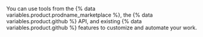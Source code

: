 You can use tools from the {% data variables.product.prodname_marketplace %}, the {% data variables.product.github %} API, and existing {% data variables.product.github %} features to customize and automate your work.
